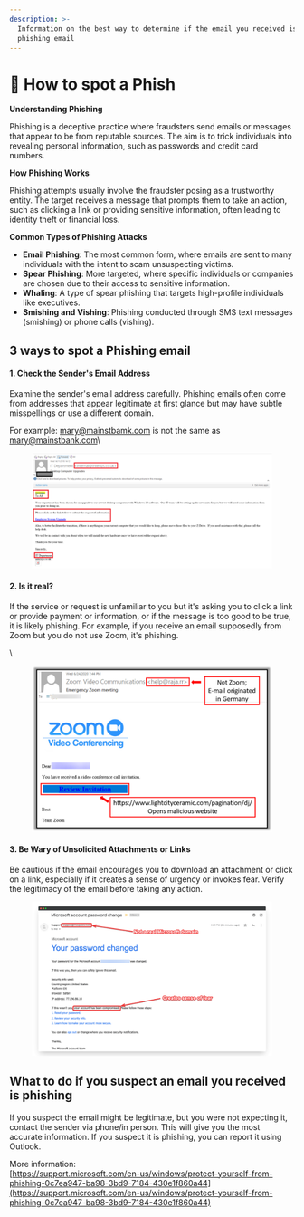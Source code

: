 ```yaml
---
description: >-
  Information on the best way to determine if the email you received is a
  phishing email
---
```


# 🎣 How to spot a Phish

**Understanding Phishing**

Phishing is a deceptive practice where fraudsters send emails or messages that appear to be from reputable sources. The aim is to trick individuals into revealing personal information, such as passwords and credit card numbers.

**How Phishing Works**

Phishing attempts usually involve the fraudster posing as a trustworthy entity. The target receives a message that prompts them to take an action, such as clicking a link or providing sensitive information, often leading to identity theft or financial loss.

**Common Types of Phishing Attacks**

* **Email Phishing**: The most common form, where emails are sent to many individuals with the intent to scam unsuspecting victims.
* **Spear Phishing**: More targeted, where specific individuals or companies are chosen due to their access to sensitive information.
* **Whaling**: A type of spear phishing that targets high-profile individuals like executives.
* **Smishing and Vishing**: Phishing conducted through SMS text messages (smishing) or phone calls (vishing).

## 3 ways to spot a Phishing email

#### 1. Check the Sender's Email Address

Examine the sender's email address carefully. Phishing emails often come from addresses that appear legitimate at first glance but may have subtle misspellings or use a different domain.

For example: mary@mainstbamk.com is not the same as mary@mainstbank.com\


<figure><img src="../../.gitbook/assets/image (109).png" alt=""><figcaption></figcaption></figure>

#### 2. Is it real?

If the service or request is unfamiliar to you but it's asking you to click a link or provide payment or information, or if the message is too good to be true, it is likely phishing. For example, if you receive an email supposedly from Zoom but you do not use Zoom, it's phishing.

&#x20;\


<figure><img src="../../.gitbook/assets/image (107).png" alt=""><figcaption></figcaption></figure>

#### 3. Be Wary of Unsolicited Attachments or Links

Be cautious if the email encourages you to download an attachment or click on a link, especially if it creates a sense of urgency or invokes fear. Verify the legitimacy of the email before taking any action.

<figure><img src="../../.gitbook/assets/image (108).png" alt=""><figcaption></figcaption></figure>



## What to do if you suspect an email you received is phishing

If you suspect the email might be legitimate, but you were not expecting it, contact the sender via phone/in person. This will give you the most accurate information. If you suspect it is phishing, you can report it using Outlook.



More information:\
[https://support.microsoft.com/en-us/windows/protect-yourself-from-phishing-0c7ea947-ba98-3bd9-7184-430e1f860a44](https://support.microsoft.com/en-us/windows/protect-yourself-from-phishing-0c7ea947-ba98-3bd9-7184-430e1f860a44)
